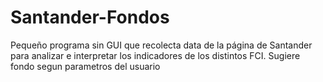 # Santander-Fondos
Pequeño programa sin GUI que recolecta data de la página de Santander para analizar e interpretar los indicadores de los distintos FCI. Sugiere fondo segun parametros del usuario